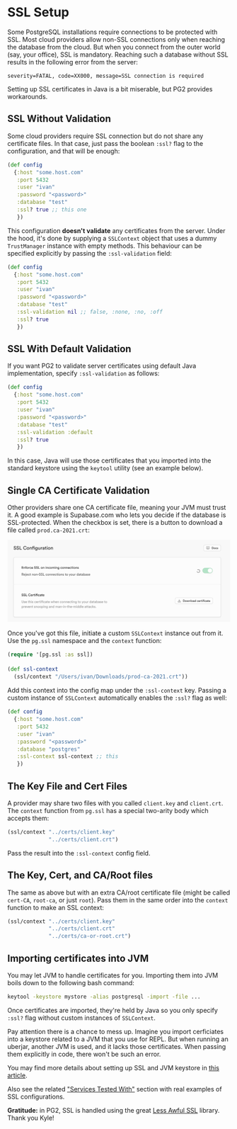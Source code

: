 # SSL Setup

Some PostgreSQL installations require connections to be protected with SSL. Most
cloud providers allow non-SSL connections only when reaching the database from
the cloud. But when you connect from the outer world (say, your office), SSL is
mandatory. Reaching such a database without SSL results in the following error
from the server:

~~~text
severity=FATAL, code=XX000, message=SSL connection is required
~~~

Setting up SSL certificates in Java is a bit miserable, but PG2 provides
workarounds.

## SSL Without Validation

Some cloud providers require SSL connection but do not share any certificate
files. In that case, just pass the boolean `:ssl?` flag to the configuration,
and that will be enough:

~~~clojure
(def config
  {:host "some.host.com"
   :port 5432
   :user "ivan"
   :password "<password>"
   :database "test"
   :ssl? true ;; this one
   })
~~~

This configuration **doesn't validate** any certificates from the server. Under
the hood, it's done by supplying a `SSLContext` object that uses a dummy
`TrustManager` instance with empty methods. This behaviour can be specified
explicitly by passing the `:ssl-validation` field:

~~~clojure
(def config
  {:host "some.host.com"
   :port 5432
   :user "ivan"
   :password "<password>"
   :database "test"
   :ssl-validation nil ;; false, :none, :no, :off
   :ssl? true
   })
~~~

## SSL With Default Validation

If you want PG2 to validate server certificates using default Java
implementation, specify `:ssl-validation` as follows:

~~~clojure
(def config
  {:host "some.host.com"
   :port 5432
   :user "ivan"
   :password "<password>"
   :database "test"
   :ssl-validation :default
   :ssl? true
   })
~~~

In this case, Java will use those certificates that you imported into the
standard keystore using the `keytool` utility (see an example below).

## Single CA Certificate Validation

Other providers share one CA certificate file, meaning your JVM must trust it. A
good example is Supabase.com who lets you decide if the database is
SSL-protected. When the checkbox is set, there is a button to download a file
called `prod.ca-2021.crt`:

![](/media/supabase.png)

Once you've got this file, initiate a custom `SSLContext` instance out from
it. Use the `pg.ssl` namespace and the `context` function:

~~~clojure
(require '[pg.ssl :as ssl])

(def ssl-context
  (ssl/context "/Users/ivan/Downloads/prod-ca-2021.crt"))
~~~

Add this context into the config map under the `:ssl-context` key. Passing a
custom instance of `SSLContext` automatically enables the `:ssl?` flag as
well:

~~~clojure
(def config
  {:host "some.host.com"
   :port 5432
   :user "ivan"
   :password "<password>"
   :database "postgres"
   :ssl-context ssl-context ;; this
   })
~~~

## The Key File and Cert Files

A provider may share two files with you called `client.key` and
`client.crt`. The `context` function from `pg.ssl` has a special two-arity body
which accepts them:

~~~clojure
(ssl/context "../certs/client.key"
             "../certs/client.crt")
~~~

Pass the result into the `:ssl-context` config field.


## The Key, Cert, and CA/Root files

The same as above but with an extra CA/root certificate file (might be called
`cert-CA`, `root-ca`, or just `root`). Pass them in the same order into the
`context` function to make an SSL context:

~~~clojure
(ssl/context "../certs/client.key"
             "../certs/client.crt"
             "../certs/ca-or-root.crt")
~~~

## Importing certificates into JVM

You may let JVM to handle certificates for you. Importing them into JVM boils
down to the following bash command:

~~~bash
keytool -keystore mystore -alias postgresql -import -file ...
~~~

Once certificates are imported, they're held by Java so you only specify `:ssl?`
flag without custom instances of `SSLContext`.

Pay attention there is a chance to mess up. Imagine you import cerficiates into
a keystore related to a JVM that you use for REPL. But when running an uberjar,
another JVM is used, and it lacks those certificates. When passing them
explicitly in code, there won't be such an error.

[jdbc-ssl]: https://jdbc.postgresql.org/documentation/ssl/

You may find more details about setting up SSL and JVM keystore in [this
article][jdbc-ssl].

Also see the related ["Services Tested With"](/docs/services.md) section with
real examples of SSL configurations.

[less-awful-ssl]: https://github.com/aphyr/less-awful-ssl

**Gratitude:** in PG2, SSL is handled using the great [Less Awful
SSL][less-awful-ssl] library. Thank you Kyle!
